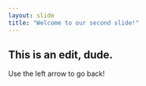 ```yaml
---
layout: slide
title: "Welcome to our second slide!"
---
```

## This is an edit, dude.
Use the left arrow to go back!
